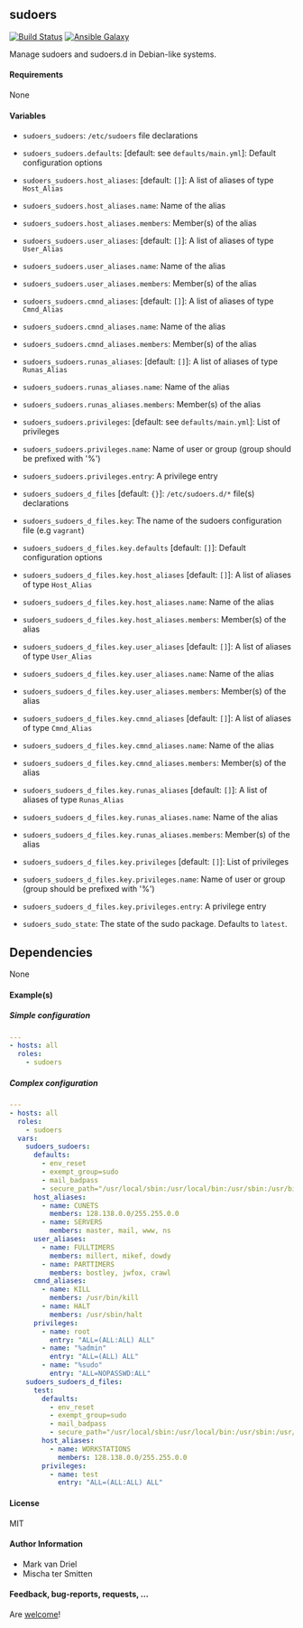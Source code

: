 ## sudoers

[![Build Status](https://travis-ci.org/Oefenweb/ansible-sudoers.svg?branch=master)](https://travis-ci.org/Oefenweb/ansible-sudoers) [![Ansible Galaxy](http://img.shields.io/badge/ansible--galaxy-sudoers-blue.svg)](https://galaxy.ansible.com/list#/roles/4827)

Manage sudoers and sudoers.d in Debian-like systems.

#### Requirements

None

#### Variables

* `sudoers_sudoers`: `/etc/sudoers` file declarations
* `sudoers_sudoers.defaults`: [default: see `defaults/main.yml`]: Default configuration options
* `sudoers_sudoers.host_aliases`: [default: `[]`]: A list of aliases of type `Host_Alias`
* `sudoers_sudoers.host_aliases.name`: Name of the alias
* `sudoers_sudoers.host_aliases.members`: Member(s) of the alias
* `sudoers_sudoers.user_aliases`: [default: `[]`]: A list of aliases of type `User_Alias`
* `sudoers_sudoers.user_aliases.name`: Name of the alias
* `sudoers_sudoers.user_aliases.members`: Member(s) of the alias
* `sudoers_sudoers.cmnd_aliases`: [default: `[]`]: A list of aliases of type `Cmnd_Alias`
* `sudoers_sudoers.cmnd_aliases.name`: Name of the alias
* `sudoers_sudoers.cmnd_aliases.members`: Member(s) of the alias
* `sudoers_sudoers.runas_aliases`: [default: `[]`]: A list of aliases of type `Runas_Alias`
* `sudoers_sudoers.runas_aliases.name`: Name of the alias
* `sudoers_sudoers.runas_aliases.members`: Member(s) of the alias
* `sudoers_sudoers.privileges`: [default: see `defaults/main.yml`]: List of privileges
* `sudoers_sudoers.privileges.name`: Name of user or group (group should be prefixed with '%')
* `sudoers_sudoers.privileges.entry`: A privilege entry

* `sudoers_sudoers_d_files` [default: `{}`]: `/etc/sudoers.d/*` file(s) declarations
* `sudoers_sudoers_d_files.key`: The name of the sudoers configuration file (e.g `vagrant`)
* `sudoers_sudoers_d_files.key.defaults` [default: `[]`]: Default configuration options
* `sudoers_sudoers_d_files.key.host_aliases` [default: `[]`]: A list of aliases of type `Host_Alias`
* `sudoers_sudoers_d_files.key.host_aliases.name`: Name of the alias
* `sudoers_sudoers_d_files.key.host_aliases.members`: Member(s) of the alias
* `sudoers_sudoers_d_files.key.user_aliases` [default: `[]`]: A list of aliases of type `User_Alias`
* `sudoers_sudoers_d_files.key.user_aliases.name`: Name of the alias
* `sudoers_sudoers_d_files.key.user_aliases.members`: Member(s) of the alias
* `sudoers_sudoers_d_files.key.cmnd_aliases` [default: `[]`]: A list of aliases of type `Cmnd_Alias`
* `sudoers_sudoers_d_files.key.cmnd_aliases.name`: Name of the alias
* `sudoers_sudoers_d_files.key.cmnd_aliases.members`: Member(s) of the alias
* `sudoers_sudoers_d_files.key.runas_aliases` [default: `[]`]: A list of aliases of type `Runas_Alias`
* `sudoers_sudoers_d_files.key.runas_aliases.name`: Name of the alias
* `sudoers_sudoers_d_files.key.runas_aliases.members`: Member(s) of the alias
* `sudoers_sudoers_d_files.key.privileges` [default: `[]`]: List of privileges
* `sudoers_sudoers_d_files.key.privileges.name`: Name of user or group (group should be prefixed with '%')
* `sudoers_sudoers_d_files.key.privileges.entry`: A privilege entry
* `sudoers_sudo_state`: The state of the sudo package.   Defaults to `latest`.  
## Dependencies

None

#### Example(s)

##### Simple configuration

```yaml
---
- hosts: all
  roles:
    - sudoers
```

##### Complex configuration

```yaml
---
- hosts: all
  roles:
    - sudoers
  vars:
    sudoers_sudoers:
      defaults:
        - env_reset
        - exempt_group=sudo
        - mail_badpass
        - secure_path="/usr/local/sbin:/usr/local/bin:/usr/sbin:/usr/bin:/sbin:/bin"
      host_aliases:
        - name: CUNETS
          members: 128.138.0.0/255.255.0.0
        - name: SERVERS
          members: master, mail, www, ns
      user_aliases:
        - name: FULLTIMERS
          members: millert, mikef, dowdy
        - name: PARTTIMERS
          members: bostley, jwfox, crawl
      cmnd_aliases:
        - name: KILL
          members: /usr/bin/kill
        - name: HALT
          members: /usr/sbin/halt
      privileges:
        - name: root
          entry: "ALL=(ALL:ALL) ALL"
        - name: "%admin"
          entry: "ALL=(ALL) ALL"
        - name: "%sudo"
          entry: "ALL=NOPASSWD:ALL"
    sudoers_sudoers_d_files:
      test:
        defaults:
          - env_reset
          - exempt_group=sudo
          - mail_badpass
          - secure_path="/usr/local/sbin:/usr/local/bin:/usr/sbin:/usr/bin:/sbin:/bin"
        host_aliases:
          - name: WORKSTATIONS
            members: 128.138.0.0/255.255.0.0
        privileges:
          - name: test
            entry: "ALL=(ALL:ALL) ALL"    
```

#### License

MIT

#### Author Information

* Mark van Driel
* Mischa ter Smitten

#### Feedback, bug-reports, requests, ...

Are [welcome](https://github.com/Oefenweb/ansible-sudoers/issues)!
